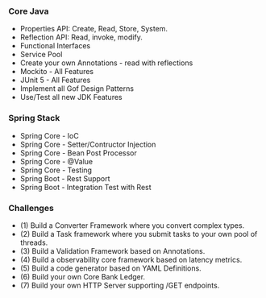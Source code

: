 ### Core Java

* Properties API: Create, Read, Store, System.
* Reflection API: Read, invoke, modify.
* Functional Interfaces
* Service Pool
* Create your own Annotations - read with reflections
* Mockito - All Features
* JUnit 5 - All Features
* Implement all Gof Design Patterns
* Use/Test all new JDK Features

### Spring Stack 

* Spring Core - IoC
* Spring Core - Setter/Contructor Injection
* Spring Core - Bean Post Processor
* Spring Core - @Value
* Spring Core - Testing
* Spring Boot - Rest Support
* Spring Boot - Integration Test with Rest

### Challenges

* (1) Build a Converter Framework where you convert complex types.
* (2) Build a Task framework where you submit tasks to your own pool of threads.
* (3) Build a Validation Framework based on Annotations.
* (4) Build a observability core framework based on latency metrics.
* (5) Build a code generator based on YAML Definitions.
* (6) Build your own Core Bank Ledger.
* (7) Build your own HTTP Server supporting /GET endpoints.